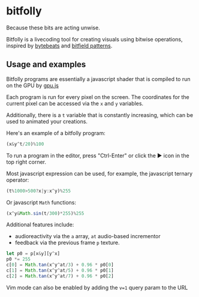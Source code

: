 # bitfolly

Because these bits are acting unwise.

Bitfolly is a livecoding tool for creating visuals using bitwise operations,
inspired by [bytebeats](http://countercomplex.blogspot.com/2011/10/algorithmic-symphonies-from-one-line-of.html) and [bitfield patterns](https://twitter.com/aemkei/status/1378106731386040322).

## Usage and examples

Bitfolly programs are essentially a javascript shader that is compiled to run on the GPU by [gpu.js](https://github.com/gpujs/gpu.js)

Each program is run for every pixel on the screen. The coordinates for the current pixel can
be accessed via the `x` and `y` variables.

Additionally, there is a `t` variable that is constantly increasing, which can be used to
animated your creations.

Here's an example of a bitfolly program:
```javascript
(x&y^t/20)%100
```
To run a program in the editor, press "Ctrl-Enter" or click the ▶️ icon in the top right corner.

Most javascript expression can be used, for example, the javascript ternary operator:
```javascript
(t%1000>500?x|y:x^y)%255
```

Or javascript `Math` functions:
```javascript
(x^y&Math.sin(t/300)*255)%255
```

Additional features include:
* audioreactivity via the `a` array, `at` audio-based incrementor
* feedback via the previous frame `p` texture.
```javascript
let p0 = p[x&y][y^x]
p0 *= 255
c[0] = Math.tan(x^y^at/3) + 0.96 * p0[0]
c[1] = Math.tan(x^y^at/5) + 0.96 * p0[1]
c[2] = Math.tan(x^y^at/7) + 0.96 * p0[2]
```

Vim mode can also be enabled by adding the `v=1` query param to the URL
